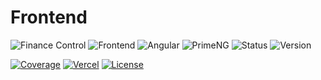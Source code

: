# Frontend

![Finance Control](https://img.shields.io/badge/Project-Finance%20Control-blue)
![Frontend](https://img.shields.io/badge/Type-Frontend-orange)
![Angular](https://img.shields.io/badge/Angular-17%2B-red)
![PrimeNG](https://img.shields.io/badge/UI-PrimeNG-1976D2)
![Status](https://img.shields.io/badge/Status-Development-yellow)
![Version](https://img.shields.io/badge/Version-2.0.0--beta-lightgrey)

[![Coverage](https://img.shields.io/badge/Coverage-90%25-brightgreen)](https://github.com/finance-control-app/fc-frontend/actions)
[![Vercel](https://img.shields.io/badge/Deploy-Vercel-000000)](https://finance-control.vercel.app)
[![License](https://img.shields.io/badge/License-MIT-blue.svg)](LICENSE)

